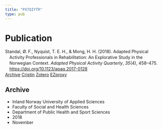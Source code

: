 ```yaml
---
title: "PX7QIYTR"
type: pub
---
```

<h1>Publication</h1>
<article id="csl-bib-container-PX7QIYTR" class="csl-bib-container">
  <div class="csl-bib-body" style="line-height: 1.35; padding-left: 1em; text-indent:-1em;">
  <div class="csl-entry">Standal, &#xD8;. F., Nyquist, T. E. H., &amp; Mong, H. H. (2018). Adapted Physical Activity Professionals in Rehabilitation: An Explorative Study in the Norwegian Context. <i>Adapted Physical Activity Quarterly</i>, <i>35</i>(4), 458&#x2013;475. <a href="https://doi.org/10.1123/apaq.2017-0128">https://doi.org/10.1123/apaq.2017-0128</a></div>
</div>
  <div class="csl-bib-buttons">
    <a href="#taxonomy-article-PX7QIYTR" class="csl-bib-button">Archive</a>
    <a href alt="Cristin URL" class="csl-bib-button">Cristin</a>
    <a href alt="Zotero URL" class="csl-bib-button">Zotero</a>
    <a href="http://ezproxy.inn.no/login?url=https://doi.org/10.1123/apaq.2017-0128" class="csl-bib-button">EZproxy</a>
  </div>
  <div id="csl-bib-meta-container-PX7QIYTR"></div>
</article>
<div id="csl-bib-meta-PX7QIYTR" class="csl-bib-meta">
  <article id="taxonomy-article-PX7QIYTR" class="taxonomy-article">
    <h1>Archive</h1>
    <ul>
      <li>Inland Norway University of Applied Sciences</li>
      <li>Faculty of Social and Health Sciences</li>
      <li>Department of Public Health and Sport Sciences</li>
      <li>2018</li>
      <li>November</li>
    </ul>
  </article>
</div>
